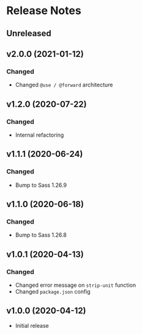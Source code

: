 # Release Notes

## Unreleased

## v2.0.0 (2021-01-12)

### Changed

* Changed ``@use / @forward`` architecture

## v1.2.0 (2020-07-22)

### Changed

* Internal refactoring

## v1.1.1 (2020-06-24)

### Changed

* Bump to Sass 1.26.9

## v1.1.0 (2020-06-18)

### Changed

* Bump to Sass 1.26.8

## v1.0.1 (2020-04-13)

### Changed

* Changed error message on ``strip-unit`` function
* Changed ``package.json`` config

## v1.0.0 (2020-04-12)

* Initial release
